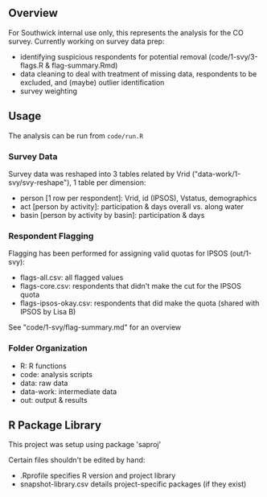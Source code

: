 
## Overview

For Southwick internal use only, this represents the analysis for the CO survey. Currently working on survey data prep:

- identifying suspicious respondents for potential removal (code/1-svy/3-flags.R & flag-summary.Rmd)
- data cleaning to deal with treatment of missing data, respondents to be excluded, and (maybe) outlier identification
- survey weighting

## Usage

The analysis can be run from `code/run.R`

### Survey Data

Survey data was reshaped into 3 tables related by Vrid ("data-work/1-svy/svy-reshape"), 1 table per dimension:

- person [1 row per respondent]: Vrid, id (IPSOS), Vstatus, demographics
- act [person by activity]: participation & days overall vs. along water
- basin [person by activity by basin]: participation & days

### Respondent Flagging

Flagging has been performed for assigning valid quotas for IPSOS (out/1-svy):

- flags-all.csv: all flagged values
- flags-core.csv: respondents that didn't make the cut for the IPSOS quota
- flags-ipsos-okay.csv: respondents that did make the quota (shared with IPSOS by Lisa B)

See "code/1-svy/flag-summary.md" for an overview

### Folder Organization

- R: R functions
- code: analysis scripts
- data: raw data
- data-work: intermediate data
- out: output & results

## R Package Library

This project was setup using package 'saproj'

Certain files shouldn't be edited by hand:
- .Rprofile             specifies R version and project library
- snapshot-library.csv  details project-specific packages (if they exist)
